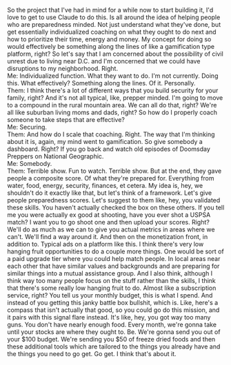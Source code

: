 So the project that I've had in mind for a while now to start building it, I'd love to get to use Claude to do this. Is all around the idea of helping people who are preparedness minded. Not just understand what they've done, but get essentially individualized coaching on what they ought to do next and how to prioritize their time, energy and money. My concept for doing so would effectively be something along the lines of like a gamification type platform, right? So let's say that I am concerned about the possibility of civil unrest due to living near D.C. and I'm concerned that we could have disruptions to my neighborhood. Right.  
Me: Individualized function. What they want to do. I'm not currently. Doing this. What effectively? Something along the lines. Of it. Personally.  
Them: I think there's a lot of different ways that you build security for your family, right? And it's not all typical, like, prepper minded. I'm going to move to a compound in the rural mountain area. We can all do that, right? We're all like suburban living moms and dads, right? So how do I properly coach someone to take steps that are effective?  
Me: Securing.  
Them: And how do I scale that coaching. Right. The way that I'm thinking about it is, again, my mind went to gamification. So give somebody a dashboard. Right? If you go back and watch old episodes of Doomsday Preppers on National Geographic.  
Me: Somebody.  
Them: Terrible show. Fun to watch. Terrible show. But at the end, they gave people a composite score. Of what they're prepared for. Everything from water, food, energy, security, finances, et cetera. My idea is, hey, we shouldn't do it exactly like that, but let's think of a framework. Let's give people preparedness scores. Let's suggest to them like, hey, you validated these skills. You haven't actually checked the box on these others. If you tell me you were actually ex good at shooting, have you ever shot a USPSA match? I want you to go shoot one and then upload your scores. Right? We'll do as much as we can to give you actual metrics in areas where we can't. We'll find a way around it. And then on the monetization front, in addition to. Typical ads on a platform like this. I think there's very low hanging fruit opportunities to do a couple more things. One would be sort of a paid upgrade tier where you could help match people. In local areas near each other that have similar values and backgrounds and are preparing for similar things into a mutual assistance group. And I also think, although I think way too many people focus on the stuff rather than the skills, I think that there's some really low hanging fruit to do. Almost like a subscription service, right? You tell us your monthly budget, this is what I spend. And instead of you getting this janky battle box bullshit, which is. Like, here's a compass that isn't actually that good, so you could go do this mission, and it pairs with this signal flare instead. It's like, hey, you got way too many guns. You don't have nearly enough food. Every month, we're gonna take until your stocks are where they ought to. Be. We're gonna send you out of your $100 budget. We're sending you $50 of freeze dried foods and then these additional tools which are tailored to the things you already have and the things you need to go get. Go get. I think that's about it.  

